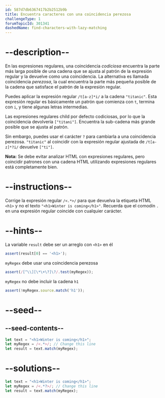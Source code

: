 ```yaml
---
id: 587d7db6367417b2b2512b9b
title: Encuentra caracteres con una coincidencia perezosa
challengeType: 1
forumTopicId: 301341
dashedName: find-characters-with-lazy-matching
---
```


# --description--

En las expresiones regulares, una coincidencia <dfn>codiciosa</dfn> encuentra la parte más larga posible de una cadena que se ajusta al patrón de la expresión regular y la devuelve como una coincidencia. La alternativa es llamada coincidencia <dfn>perezosa</dfn>, la cual encuentra la parte más pequeña posible de la cadena que satisface el patrón de la expresión regular.

Puedes aplicar la expresión regular `/t[a-z]*i/` a la cadena `"titanic"`. Esta expresión regular es básicamente un patrón que comienza con `t`, termina con `i`, y tiene algunas letras intermedias.

Las expresiones regulares child por defecto codiciosas, por lo que la coincidencia devolvería `["titani"]`. Encuentra la sub-cadena más grande posible que se ajusta al patrón.

Sin embargo, puedes usar el carácter `?` para cambiarla a una coincidencia perezosa. `"titanic"` al coincidir con la expresión regular ajustada de `/t[a-z]*?i/` devuelve `["ti"]`.

**Nota:** Se debe evitar analizar HTML con expresiones regulares, pero coincidir patrones con una cadena HTML utilizando expresiones regulares está completamente bien.

# --instructions--

Corrige la expresión regular `/<.*>/` para que devuelva la etiqueta HTML `<h1>` y no el texto `"<h1>Winter is coming</h1>"`. Recuerda que el comodín `.` en una expresión regular coincide con cualquier carácter.

# --hints--

La variable `result` debe ser un arreglo con `<h1>` en él

```js
assert(result[0] == '<h1>');
```

`myRegex` debe usar una coincidencia perezosa

```js
assert(/[^\\][\*\+\?]\?/.test(myRegex));
```

`myRegex` no debe incluir la cadena `h1`

```js
assert(!myRegex.source.match('h1'));
```

# --seed--

## --seed-contents--

```js
let text = "<h1>Winter is coming</h1>";
let myRegex = /<.*>/; // Change this line
let result = text.match(myRegex);
```

# --solutions--

```js
let text = "<h1>Winter is coming</h1>";
let myRegex = /<.*?>/; // Change this line
let result = text.match(myRegex);
```
